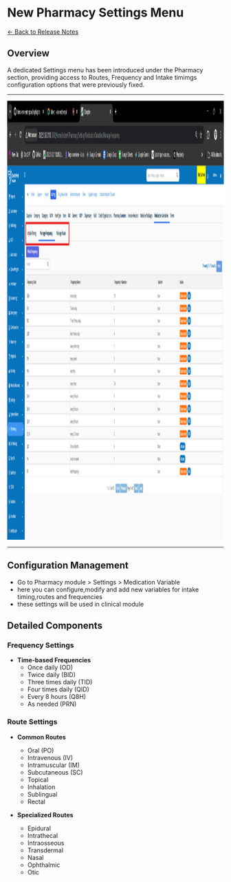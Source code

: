 # New Pharmacy Settings Menu

[← Back to Release Notes](../README.md)

## Overview

 A dedicated Settings menu has been introduced under the Pharmacy section, providing access to Routes, Frequency and Intake timimgs configuration options that were previously fixed.
 
---
<img width="1920" height="1020" alt="image" src="./images/medical variable.png" />

---

## Configuration Management
 - Go to Pharmacy module > Settings > Medication Variable
 - here you can configure,modify and add new variables for intake timing,routes and frequencies
 - these settings will be used in clinical module
## Detailed Components

### Frequency Settings
- **Time-based Frequencies**
  - Once daily (OD)
  - Twice daily (BID)
  - Three times daily (TID)
  - Four times daily (QID)
  - Every 8 hours (Q8H)
  - As needed (PRN)


### Route Settings
- **Common Routes**
  - Oral (PO)
  - Intravenous (IV)
  - Intramuscular (IM)
  - Subcutaneous (SC)
  - Topical
  - Inhalation
  - Sublingual
  - Rectal

- **Specialized Routes**
  - Epidural
  - Intrathecal
  - Intraosseous
  - Transdermal
  - Nasal
  - Ophthalmic
  - Otic

